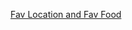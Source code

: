 [Fav Location and Fav Food](https://github.com/JyothiSindhuN/github102-room-2/blob/main/FavVacFood-issue.md)